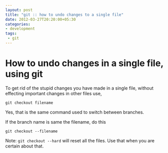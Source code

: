 ```yaml
---
layout: post
title: "git :: how to undo changes to a single file"
date: 2012-03-27T20:20:00+05:30
categories:
- development
tags:
 - git
---
```


# How to undo changes in a single file, using git #

To get rid of the stupid changes you have made in a single file, without effecting important changes in other files use,

```
git checkout filename
```

Yes, that is the same command used to switch between branches.

If the branch name is same the filename, do this

```
git checkout --filename
```

Note:
`git checkout --hard` will reset all the files. Use that when you are certain about that.
